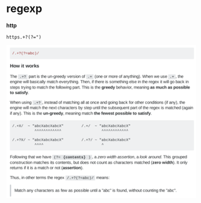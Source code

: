 regexp
======
**http**

    https.+?(?=")
    
 ![qownnotes-media-zLldnX](../media/1119594551.png)


